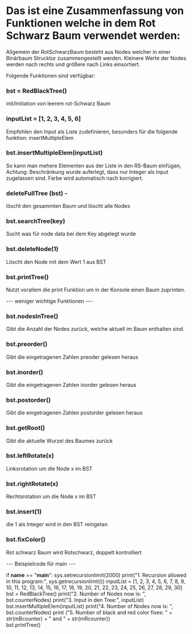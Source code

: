 # Das ist eine Zusammenfassung von Funktionen welche in dem Rot Schwarz Baum verwendet werden:  

Allgemein der RotSchwarzBaum besteht aus Nodes welcher in einer Binärbaum Strucktur zusammengestellt werden.
Kleinere Werte der Nodes werden nach rechts und größere nach Links einsortiert.

Folgende Funktionen sind verfügbar:

### bst = RedBlackTree()
init/Initiation von leerem rot-Schwarz Baum

### inputList = [1, 2, 3, 4, 5, 6]
Empfohlen den Input als Liste zudefinieren, besonders für die folgende funktion: insertMultipleElem

### bst.insertMultipleElem(inputList)
So kann man mehere Elementen aus der Liste in den RS-Baum einfügen, Achtung: Beschränkung wurde auferlegt, dass nur Integer als Input zugelassen sind. Farbe wird automatisch nach korrigiert.

### deleteFullTree (bst) - 
löscht den gesammten Baum und löscht alle Nodes

### bst.searchTree(key)
Sucht was für node data bei dem Key abgelegt wurde

### bst.deleteNode(1)
Löscht den Node mit dem Wert 1 aus BST

### bst.printTree()
Nutzt vorallem die print Funktion um in der Konsole einen Baum zuprinten.




--- weniger wichtige Funktionen ---




### bst.nodesInTree()
Gibt die Anzahl der Nodes zurück, welche aktuell im Baum enthalten sind.

### bst.preorder()
Gibt die eingetragenen Zahlen preoder gelesen heraus

### bst.inorder()
Gibt die eingetragenen Zahlen inorder gelesen heraus

### bst.postorder()
Gibt die eingetragenen Zahlen postorder gelesen heraus

### bst.getRoot()
Gibt die aktuelle Wurzel des Baumes zurück

### bst.leftRotate(x)
Linksrotation um die Node x im BST

### bst.rightRotate(x)
Rechtsrotation um die Node x im BST

### bst.insert(1)
die 1 als Integer wird in den BST reingetan

### bst.fixColor()
Rot schwarz Baum wird Rotschwarz, doppelt kontrolliert


--- Beispielcode für main ---

if __name__ == "__main__":
    sys.setrecursionlimit(2000)
    print("1. Recursion allowed in this program:", sys.getrecursionlimit())
    inputList = [1, 2, 3, 4, 5, 6, 7, 8, 9, 10, 11, 12, 13, 14, 15, 16, 17, 18, 19, 20, 21, 22, 23, 24, 25, 26, 27, 28, 29, 30]
    bst = RedBlackTree()
    print("2. Number of Nodes now is: ", bst.counterNodes)
    print("3. Input in den Tree:", inputList)
    bst.insertMultipleElem(inputList)
    print("4. Number of Nodes now is: ", bst.counterNodes)
    print ("5. Number of black and red color fixes: " + str(mBcounter) + " and " + str(mRcounter))        
    bst.printTree()
  

